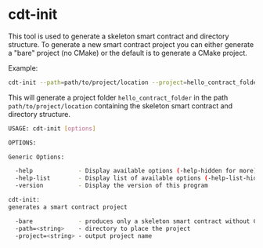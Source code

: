 # cdt-init

This tool is used to generate a skeleton smart contract and directory structure.
To generate a new smart contract project you can either generate a "bare" project (no CMake) or the default is to generate a CMake project.

Example:

```bash
cdt-init --path=path/to/project/location --project=hello_contract_folder
```

This will generate a project folder `hello_contract_folder` in the path `path/to/project/location` containing the skeleton smart contract and directory structure.

```sh
USAGE: cdt-init [options]

OPTIONS:

Generic Options:

  -help             - Display available options (-help-hidden for more)
  -help-list        - Display list of available options (-help-list-hidden for more)
  -version          - Display the version of this program

cdt-init:
generates a smart contract project

  -bare             - produces only a skeleton smart contract without CMake support
  -path=<string>    - directory to place the project
  -project=<string> - output project name
```
